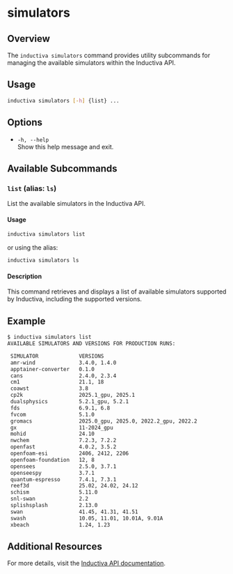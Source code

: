 # simulators

## Overview
The `inductiva simulators` command provides utility subcommands 
for managing the available simulators within the Inductiva API.

## Usage
```bash
inductiva simulators [-h] {list} ...
```

## Options
- `-h, --help`  
  Show this help message and exit.

## Available Subcommands
### `list` (alias: `ls`)
List the available simulators in the Inductiva API.

#### Usage
```bash
inductiva simulators list
```

or using the alias:

```bash
inductiva simulators ls
```

#### Description
This command retrieves and displays a list of available
simulators supported by Inductiva, including the supported versions.

## Example
```bash
$ inductiva simulators list
AVAILABLE SIMULATORS AND VERSIONS FOR PRODUCTION RUNS:

 SIMULATOR             VERSIONS
 amr-wind              3.4.0, 1.4.0
 apptainer-converter   0.1.0
 cans                  2.4.0, 2.3.4
 cm1                   21.1, 18
 coawst                3.8
 cp2k                  2025.1_gpu, 2025.1
 dualsphysics          5.2.1_gpu, 5.2.1
 fds                   6.9.1, 6.8
 fvcom                 5.1.0
 gromacs               2025.0_gpu, 2025.0, 2022.2_gpu, 2022.2
 gx                    11-2024_gpu
 mohid                 24.10
 nwchem                7.2.3, 7.2.2
 openfast              4.0.2, 3.5.2
 openfoam-esi          2406, 2412, 2206
 openfoam-foundation   12, 8
 opensees              2.5.0, 3.7.1
 openseespy            3.7.1
 quantum-espresso      7.4.1, 7.3.1
 reef3d                25.02, 24.02, 24.12
 schism                5.11.0
 snl-swan              2.2
 splishsplash          2.13.0
 swan                  41.45, 41.31, 41.51
 swash                 10.05, 11.01, 10.01A, 9.01A
 xbeach                1.24, 1.23
```

## Additional Resources
For more details, visit the [Inductiva API documentation](#).

